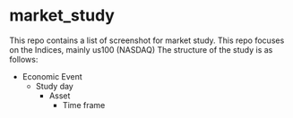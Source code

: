 # market_study

This repo contains a list of screenshot for market study. This repo focuses on the Indices, mainly us100 (NASDAQ)
The structure of the study is as follows:

  - Economic Event
    - Study day
      - Asset
        - Time frame 

                    
